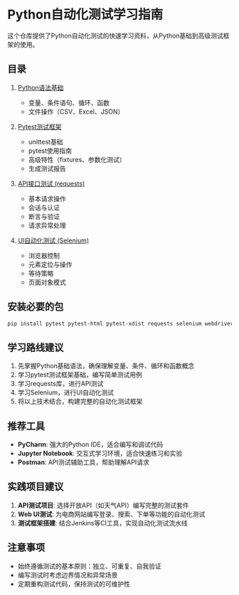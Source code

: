 # Python自动化测试学习指南

这个仓库提供了Python自动化测试的快速学习资料，从Python基础到高级测试框架的使用。

## 目录

1. [Python语法基础](python_basics.md)
   - 变量、条件语句、循环、函数
   - 文件操作（CSV、Excel、JSON）

2. [Pytest测试框架](pytest_guide.md)
   - unittest基础
   - pytest使用指南
   - 高级特性（fixtures、参数化测试）
   - 生成测试报告

3. [API接口测试 (requests)](api_testing.md)
   - 基本请求操作
   - 会话与认证
   - 断言与验证
   - 请求异常处理

4. [UI自动化测试 (Selenium)](ui_testing.md)
   - 浏览器控制
   - 元素定位与操作
   - 等待策略
   - 页面对象模式

## 安装必要的包

```bash
pip install pytest pytest-html pytest-xdist requests selenium webdriver-manager openpyxl
```

## 学习路线建议

1. 先掌握Python基础语法，确保理解变量、条件、循环和函数概念
2. 学习pytest测试框架基础，编写简单测试用例
3. 学习requests库，进行API测试
4. 学习Selenium，进行UI自动化测试
5. 将以上技术结合，构建完整的自动化测试框架

## 推荐工具

- **PyCharm**: 强大的Python IDE，适合编写和调试代码
- **Jupyter Notebook**: 交互式学习环境，适合快速练习和实验
- **Postman**: API测试辅助工具，帮助理解API请求

## 实践项目建议

1. **API测试项目**: 选择开放API（如天气API）编写完整的测试套件
2. **Web UI测试**: 为电商网站编写登录、搜索、下单等功能的自动化测试
3. **测试框架搭建**: 结合Jenkins等CI工具，实现自动化测试流水线

## 注意事项

- 始终遵循测试的基本原则：独立、可重复、自我验证
- 编写测试时考虑边界情况和异常场景
- 定期重构测试代码，保持测试的可维护性
